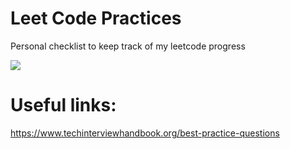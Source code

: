 # Leet Code Practices
Personal checklist to keep track of my leetcode progress

![](https://stats.justsong.cn/api/leetcode/?username=yshunbin)

# Useful links:
https://www.techinterviewhandbook.org/best-practice-questions

